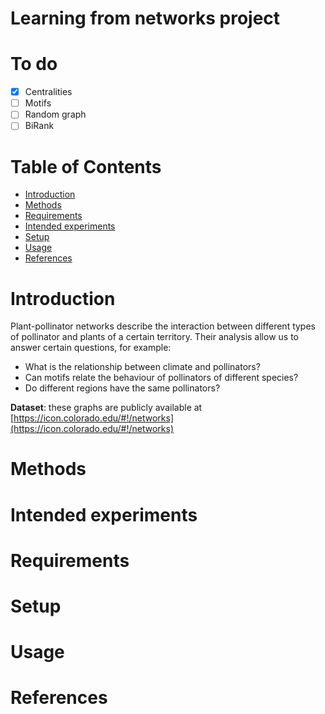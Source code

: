 # Learning from networks project

# To do

- [X] Centralities
- [ ] Motifs
- [ ] Random graph
- [ ] BiRank

# Table of Contents
- [Introduction](#Introduction)
- [Methods](#Methods)
- [Requirements](#Requirements)
- [Intended experiments](#Intended-experiments)
- [Setup](#Setup)
- [Usage](#Usage)
- [References](#References)

# Introduction
Plant-pollinator networks describe the interaction between different types of pollinator and plants of a certain territory. Their analysis allow us to answer certain questions, for example:

* What is the relationship between climate and pollinators?
* Can motifs relate the behaviour of pollinators of different species?
* Do different regions have the same pollinators?

**Dataset**: these graphs are publicly available at [https://icon.colorado.edu/#!/networks](https://icon.colorado.edu/#!/networks) 

# Methods

# Intended experiments

# Requirements

# Setup

# Usage

# References